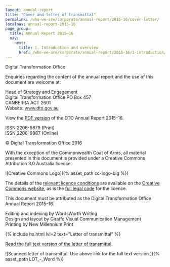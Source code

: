 ```yaml
---
layout: annual-report
title: "Cover and letter of transmittal"
permalink: /who-we-are/corporate/annual-report/2015-16/cover-letter/
localnav: annual-report-2015-16
page_group:
  title: Annual Report 2015–16
  nav:
    next:
      title: 1. Introduction and overview
      href: /who-we-are/corporate/annual-report/2015-16/1-introduction/
---
```


Digital Transformation Office

Enquiries regarding the content of the annual report and the use of this document are welcome at:

<a name="contact"></a>Head of Strategy and Engagement <br>
Digital Transformation Office PO Box 457<br>
CANBERRA ACT 2601<br>
Website: www.dto.gov.au

View the [PDF version](/annual-report/2015-16) of the DTO Annual Report 2015–16.

ISSN 2206-9879 (Print)<br>
ISSN 2206-9887 (Online)

© Digital Transformation Office 2016

With the exception of the Commonwealth Coat of Arms, all material presented in this document is provided under a Creative Commons Attribution 3.0 Australia licence.

![Creative Commons Logo]({% asset_path cc-logo-big %})

The details of the [relevant licence conditions](https://creativecommons.org/licenses/by/3.0/au) are available on the [Creative Commons website](https://creativecommons.org), as is the [full legal code](https://creativecommons.org/licenses/by/3.0/au/legalcode) for the licence.

This document must be attributed as the Digital Transformation Office Annual Report 2015–16.

Editing and indexing by WordsWorth Writing <br>
Design and layout by Giraffe Visual Communication Management <br>
Printing by New Millennium Print

{% include hx.html lvl=2 text="Letter of transmittal" %}

[Read the full text version of the letter of transmittal](/who-we-are/corporate/annual-report/2015-16/cover-letter/letter-of-transmittal/).

![Scanned letter of transmittal. Use above link for the full text version.]({% asset_path LOT_-_Word %})
